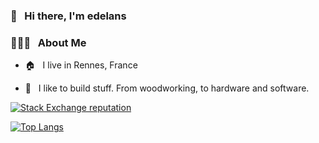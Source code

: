 ### 👋 &nbsp; Hi there, I'm edelans

### 👨🏻‍💻 &nbsp; About Me

- 🏠 &nbsp; I live in Rennes, France

- 🔨 &nbsp; I like to build stuff. From woodworking, to hardware and software. 


<!-- themes can be dark, radical, merko, gruvbox, tokyonight, onedark, cobalt, synthwave, highcontrast, dracula
-->

[![Stack Exchange reputation](https://github-stack-overflow-stats.vercel.app/api/index?user=1570104&site=stackoverflow)](https://github-stack-overflow-stats.vercel.app/api/index?user=449303&site=stackoverflow)


[![Top Langs](https://github-readme-stats.vercel.app/api/top-langs/?username=edelans)](https://github.com/edelans/github-readme-stats)


